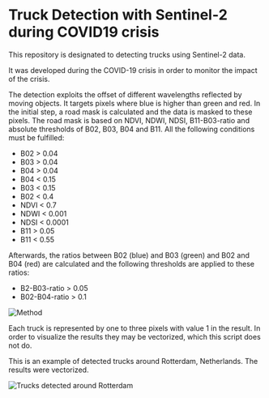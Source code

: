 # Truck Detection with Sentinel-2 during COVID19 crisis
This repository is designated to detecting trucks using Sentinel-2 data.

It was developed during the COVID-19 crisis in order to monitor the impact of the crisis.

The detection exploits the offset of different wavelengths reflected by moving objects. It targets pixels where blue is higher than green and red. In the initial step, a road mask is calculated and the data is masked to these pixels. The road mask is based on NDVI, NDWI, NDSI, B11-B03-ratio and absolute thresholds of B02, B03, B04 and B11. All the following conditions must be fulfilled:

- B02 > 0.04
- B03 > 0.04
- B04 > 0.04
- B04 < 0.15
- B03 < 0.15
- B02 < 0.4
- NDVI < 0.7
- NDWI < 0.001
- NDSI < 0.0001
- B11 > 0.05
- B11 < 0.55

Afterwards, the ratios between B02 (blue) and B03 (green) and B02 and B04 (red) are calculated and the following thresholds are applied to these ratios:

- B2-B03-ratio > 0.05
- B02-B04-ratio > 0.1

![Method](https://github.com/hfisser/Truck_Detection_Sentinel2_COVID19/blob/master/method_neu.png)

Each truck is represented by one to three pixels with value 1 in the result. In order to visualize the results they may be vectorized, which this script does not do.

This is an example of detected trucks around Rotterdam, Netherlands. The results were vectorized.

![Trucks detected around Rotterdam](https://github.com/hfisser/Truck_Detection_Sentinel2_COVID19/blob/master/ts7_trucks.jpeg)
